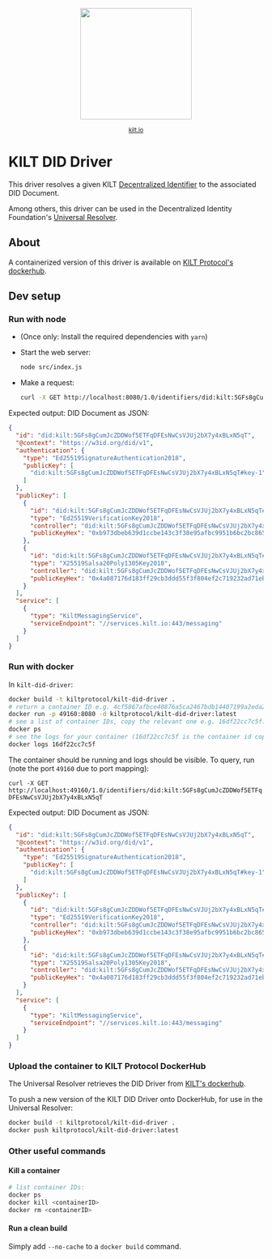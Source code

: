 <p align="center">
<img width="220" src="https://user-images.githubusercontent.com/9762897/67468312-9176b700-f64a-11e9-8d88-1441380a71f6.jpg">  
  <div align="center"><sup><a href="https://kilt.io">kilt.io</a></sup></div> 
</p>

# KILT DID Driver

This driver resolves a given KILT [Decentralized Identifier](https://w3c-ccg.github.io/did-spec/) to the associated DID Document.

Among others, this driver can be used in the Decentralized Identity Foundation's [Universal Resolver](https://github.com/decentralized-identity/universal-resolver).

## About

A containerized version of this driver is available on [KILT Protocol's dockerhub](https://hub.docker.com/r/kiltprotocol/kilt-did-driver).

## Dev setup

### Run with node

- (Once only: Install the required dependencies with `yarn`)
- Start the web server:

  ```bash
  node src/index.js
  ```

- Make a request:

  ```bash
  curl -X GET http://localhost:8080/1.0/identifiers/did:kilt:5GFs8gCumJcZDDWof5ETFqDFEsNwCsVJUj2bX7y4xBLxN5qT
  ```

Expected output: DID Document as JSON:

```json
{
  "id": "did:kilt:5GFs8gCumJcZDDWof5ETFqDFEsNwCsVJUj2bX7y4xBLxN5qT",
  "@context": "https://w3id.org/did/v1",
  "authentication": {
    "type": "Ed25519SignatureAuthentication2018",
    "publicKey": [
      "did:kilt:5GFs8gCumJcZDDWof5ETFqDFEsNwCsVJUj2bX7y4xBLxN5qT#key-1"
    ]
  },
  "publicKey": [
    {
      "id": "did:kilt:5GFs8gCumJcZDDWof5ETFqDFEsNwCsVJUj2bX7y4xBLxN5qT#key-1",
      "type": "Ed25519VerificationKey2018",
      "controller": "did:kilt:5GFs8gCumJcZDDWof5ETFqDFEsNwCsVJUj2bX7y4xBLxN5qT",
      "publicKeyHex": "0xb973dbeb639d1ccbe143c3f38e95afbc9951b6bc2bc865ab3fe1fa0dacd92816"
    },
    {
      "id": "did:kilt:5GFs8gCumJcZDDWof5ETFqDFEsNwCsVJUj2bX7y4xBLxN5qT#key-2",
      "type": "X25519Salsa20Poly1305Key2018",
      "controller": "did:kilt:5GFs8gCumJcZDDWof5ETFqDFEsNwCsVJUj2bX7y4xBLxN5qT",
      "publicKeyHex": "0x4a087176d183ff29cb3ddd55f3f804ef2c719232ad71ebd3dc29f47a24d91e7a"
    }
  ],
  "service": [
    {
      "type": "KiltMessagingService",
      "serviceEndpoint": "//services.kilt.io:443/messaging"
    }
  ]
}
```

### Run with docker

In `kilt-did-driver`:

```bash
docker build -t kiltprotocol/kilt-did-driver .
# return a container ID e.g. 4cf5867afbce40876a5ca2467bdb14407199a2eda29a89df1f98514c77cce6bc:
docker run -p 49160:8080 -d kiltprotocol/kilt-did-driver:latest
# see a list of container IDs, copy the relevant one e.g. 16df22cc7c5f:
docker ps
# see the logs for your container (16df22cc7c5f is the container id copied at the previous step):
docker logs 16df22cc7c5f
```

The container should be running and logs should be visible.
To query, run (note the port `49160` due to port mapping):

`curl -X GET http://localhost:49160/1.0/identifiers/did:kilt:5GFs8gCumJcZDDWof5ETFqDFEsNwCsVJUj2bX7y4xBLxN5qT`

Expected output: DID Document as JSON:

```json
{
  "id": "did:kilt:5GFs8gCumJcZDDWof5ETFqDFEsNwCsVJUj2bX7y4xBLxN5qT",
  "@context": "https://w3id.org/did/v1",
  "authentication": {
    "type": "Ed25519SignatureAuthentication2018",
    "publicKey": [
      "did:kilt:5GFs8gCumJcZDDWof5ETFqDFEsNwCsVJUj2bX7y4xBLxN5qT#key-1"
    ]
  },
  "publicKey": [
    {
      "id": "did:kilt:5GFs8gCumJcZDDWof5ETFqDFEsNwCsVJUj2bX7y4xBLxN5qT#key-1",
      "type": "Ed25519VerificationKey2018",
      "controller": "did:kilt:5GFs8gCumJcZDDWof5ETFqDFEsNwCsVJUj2bX7y4xBLxN5qT",
      "publicKeyHex": "0xb973dbeb639d1ccbe143c3f38e95afbc9951b6bc2bc865ab3fe1fa0dacd92816"
    },
    {
      "id": "did:kilt:5GFs8gCumJcZDDWof5ETFqDFEsNwCsVJUj2bX7y4xBLxN5qT#key-2",
      "type": "X25519Salsa20Poly1305Key2018",
      "controller": "did:kilt:5GFs8gCumJcZDDWof5ETFqDFEsNwCsVJUj2bX7y4xBLxN5qT",
      "publicKeyHex": "0x4a087176d183ff29cb3ddd55f3f804ef2c719232ad71ebd3dc29f47a24d91e7a"
    }
  ],
  "service": [
    {
      "type": "KiltMessagingService",
      "serviceEndpoint": "//services.kilt.io:443/messaging"
    }
  ]
}
```

### Upload the container to KILT Protocol DockerHub

The Universal Resolver retrieves the DID Driver from [KILT's dockerhub](https://hub.docker.com/u/kiltprotocol).

To push a new version of the KILT DID Driver onto DockerHub, for use in the Universal Resolver:

```bash
docker build -t kiltprotocol/kilt-did-driver .
docker push kiltprotocol/kilt-did-driver:latest
```

### Other useful commands

#### Kill a container

```bash
# list container IDs:
docker ps
docker kill <containerID>
docker rm <containerID>
```

#### Run a clean build

Simply add `--no-cache` to a `docker build` command.
